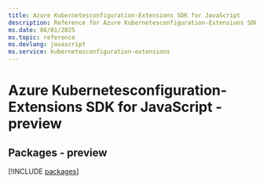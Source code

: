 ```yaml
---
title: Azure Kubernetesconfiguration-Extensions SDK for JavaScript
description: Reference for Azure Kubernetesconfiguration-Extensions SDK for JavaScript
ms.date: 08/01/2025
ms.topic: reference
ms.devlang: javascript
ms.service: kubernetesconfiguration-extensions
---
```

# Azure Kubernetesconfiguration-Extensions SDK for JavaScript - preview
## Packages - preview
[!INCLUDE [packages](kubernetesconfiguration-extensions-index.md)]